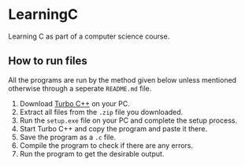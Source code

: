 # LearningC

Learning C as part of a computer science course.

## How to run files

All the programs are run by the method given below unless mentioned otherwise through a seperate `README.md` file.

1. Download [Turbo C++](https://www.google.com/search?q=turbo+c%2B%2B+download&oq=&aqs=chrome.0.69i59i450l8.211017j0j7&sourceid=chrome&ie=UTF-8) on your PC.
2. Extract all files from the `.zip` file you downloaded.
3. Run the `setup.exe` file on your PC and complete the setup process.
4. Start Turbo C++ and copy the program and paste it there.
5. Save the program as a `.c` file.
6. Compile the program to check if there are any errors.
7. Run the program to get the desirable output.
